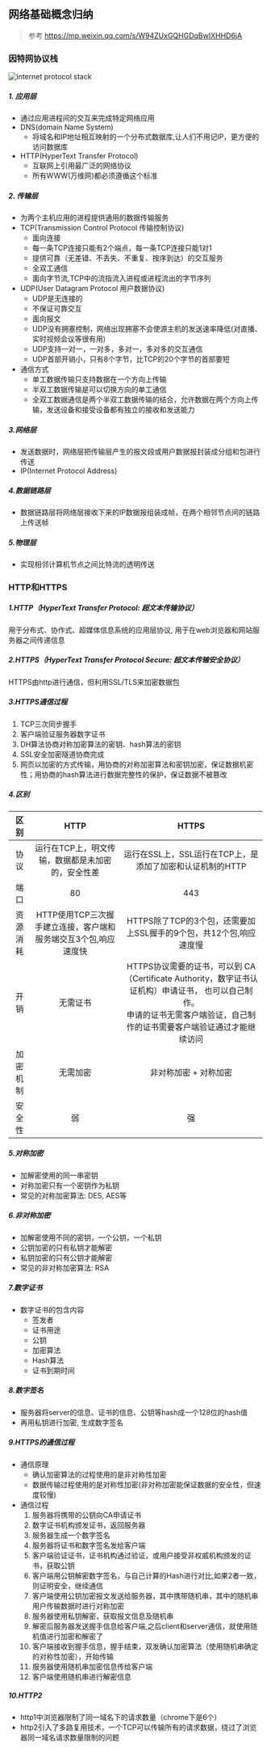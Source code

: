 ## 网络基础概念归纳
>参考 https://mp.weixin.qq.com/s/W94ZUxGQHGDqBwIXHHD6jA

### 因特网协议栈
![internet protocol stack](https://github.com/bearnew/picture/blob/master/mardown/2019-05-05%20network/protocol.jpg?raw=true)
##### 1. 应用层
* 通过应用进程间的交互来完成特定网络应用
* DNS(domain Name System)
  * 将域名和IP地址相互映射的一个分布式数据库,让人们不用记IP，更方便的访问数据库
* HTTP(HyperText Transfer Protocol)
  * 互联网上引用最广泛的网络协议
  * 所有WWW(万维网)都必须遵循这个标准
##### 2. 传输层
* 为两个主机应用的进程提供通用的数据传输服务
* TCP(Transmission Control Protocol 传输控制协议)
  * 面向连接
  * 每一条TCP连接只能有2个端点，每一条TCP连接只能1对1
  * 提供可靠（无差错、不丢失、不重复、按序到达）的交互服务
  * 全双工通信
  * 面向字节流,TCP中的流指流入进程或进程流出的字节序列
* UDP(User Datagram Protocol 用户数据协议)
  * UDP是无连接的
  * 不保证可靠交互
  * 面向报文
  * UDP没有拥塞控制，网络出现拥塞不会使源主机的发送速率降低(对直播、实时视频会议等很有用)
  * UDP支持一对一，一对多，多对一，多对多的交互通信
  * UDP首部开销小，只有8个字节，比TCP的20个字节的首部要短
* 通信方式
  * 单工数据传输只支持数据在一个方向上传输
  * 半双工数据传输是可以切换方向的单工通信
  * 全双工数据通信是两个半双工数据传输的结合，允许数据在两个方向上传输，发送设备和接受设备都有独立的接收和发送能力
##### 3.网络层
* 发送数据时，网络层把传输层产生的报文段或用户数据报封装成分组和包进行传送
* IP(Internet Protocol Address)
##### 4.数据链路层
* 数据链路层将网络层接收下来的IP数据报组装成帧，在两个相邻节点间的链路上传送帧
##### 5.物理层
* 实现相邻计算机节点之间比特流的透明传送

### HTTP和HTTPS
##### 1.HTTP（HyperText Transfer Protocol: 超文本传输协议）
用于分布式、协作式、超媒体信息系统的应用层协议, 用于在web浏览器和网站服务器之间传递信息
##### 2.HTTPS（HyperText Transfer Protocol Secure: 超文本传输安全协议）
HTTPS由http进行通信，但利用SSL/TLS来加密数据包
##### 3.HTTPS通信过程
1. TCP三次同步握手
2. 客户端验证服务器数字证书
3. DH算法协商对称加密算法的密钥、hash算法的密钥
4. SSL安全加密隧道协商完成
5. 网页以加密的方式传输，用协商的对称加密算法和密钥加密，保证数据机密性；用协商的hash算法进行数据完整性的保护，保证数据不被篡改
##### 4.区别
| 区别 | HTTP | HTTPS |
|:----:|:-----:|:------:|
| 协议 | 运行在TCP上，明文传输，数据都是未加密的，安全性差 | 运行在SSL上，SSL运行在TCP上，是添加了加密和认证机制的HTTP |
| 端口 | 80 | 443 |
| 资源消耗 | HTTP使用TCP三次握手建立连接，客户端和服务端交互3个包,响应速度快 | HTTPS除了TCP的3个包，还需要加上SSL握手的9个包，共12个包,响应速度慢 |
| 开销 | 无需证书 | HTTPS协议需要的证书，可以到 CA（Certificate Authority，数字证书认证机构）申请证书， 也可以自己制作。<br/>申请的证书无需客户端验证，自己制作的证书需要客户端验证通过才能继续访问 |
| 加密机制 | 无需加密 | 非对称加密 + 对称加密 |
| 安全性 | 弱 | 强 |
##### 5.对称加密
* 加解密使用的同一串密钥
* 对称加密只有一个密钥作为私钥
* 常见的对称加密算法: DES, AES等
##### 6.非对称加密
* 加解密使用不同的密钥，一个公钥，一个私钥
* 公钥加密的只有私钥才能解密
* 私钥加密的只有公钥才能解密
* 常见的非对称加密算法: RSA
##### 7.数字证书
* 数字证书的包含内容
  * 签发者
  * 证书用途
  * 公钥
  * 加密算法
  * Hash算法
  * 证书到期时间
##### 8.数字签名
* 服务器将server的信息、证书的信息、公钥等hash成一个128位的hash值
* 再用私钥进行加密, 生成数字签名
##### 9.HTTPS的通信过程
* 通信原理
  * 确认加密算法的过程使用的是非对称性加密
  * 数据传输过程使用的是对称性加密(非对称加密能保证数据的安全性，但速度较慢)
* 通信过程
  1. 服务器将携带的公钥向CA申请证书
  2. 数字证书机构颁发证书，返回服务器
  3. 服务器生成一个数字签名
  4. 服务器将证书和数字签名发给客户端
  5. 客户端验证证书，证书机构通过验证，或用户接受非权威机构颁发的证书，获取公钥
  6. 客户端用公钥解密数字签名，与自己计算的Hash进行对比,如果2者一致，则证明安全，继续通信
  7. 客户端使用公钥加密报文发送给服务器，其中携带随机串，其中的随机串用户传输数据时进行对称加密
  8. 服务器使用私钥解密，获取报文信息及随机串
  9. 解密后服务器发送握手信息给客户端,之后client和server通信，就使用随机值进行加密和解密了
  10. 客户端接收到握手信息，握手结束，双发确认加密算法（使用随机串确定的对称性加密），开始传输
  11. 服务器使用随机串加密信息传给客户端
  12. 客户端使用随机串进行解密信息
##### 10.HTTP2
* http1中浏览器限制了同一域名下的请求数量（chrome下是6个）
* http2引入了多路复用技术，一个TCP可以传输所有的请求数据，绕过了浏览器同一域名请求数量限制的问题
